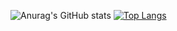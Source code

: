 ![Anurag's GitHub stats](https://github-readme-stats.vercel.app/api?username=jbrunomf&show_icons=false&theme=dark)
[![Top Langs](https://github-readme-stats.vercel.app/api/top-langs/?username=jbrunomf&theme=dark)](https://github.com/jbrunomf/jbrunomf)



